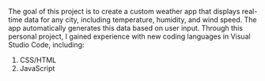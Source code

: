 The goal of this project is to create a custom weather app that displays real-time data for any city, including temperature, humidity, and wind speed. The app automatically generates this data based on user input. Through this personal project, I gained experience with new coding languages in Visual Studio Code, including: 
1. CSS/HTML
2. JavaScript
